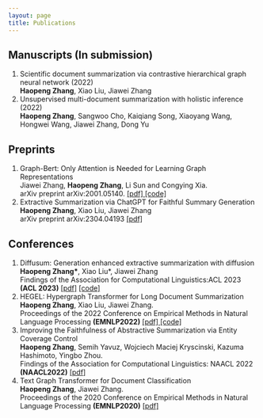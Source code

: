 ```yaml
---
layout: page
title: Publications
---
```


## Manuscripts (In submission)
<ol>
<li> Scientific document summarization via contrastive
hierarchical graph neural network (2022)
<br><b>Haopeng Zhang</b>, Xiao Liu, Jiawei Zhang </li>
<li> Unsupervised multi-document
summarization with holistic inference (2022)
<br><b>Haopeng Zhang</b>, Sangwoo Cho, Kaiqiang Song, Xiaoyang Wang, Hongwei Wang, Jiawei Zhang, Dong Yu </li>
</ol>

## Preprints
<ol>
<li> Graph-Bert: Only Attention is Needed for Learning Graph Representations
<br>Jiawei Zhang, <b>Haopeng Zhang</b>, Li Sun and Congying Xia. 
<br>arXiv preprint arXiv:2001.05140.
<a href = "https://arxiv.org/abs/2001.05140" target="_blank"> [pdf] </a><a href = "https://github.com/jwzhanggy/Graph-Bert"> [code] </a>
</li>
<li> Extractive Summarization via ChatGPT for Faithful Summary Generation
<br><b>Haopeng Zhang</b>, Xiao Liu, Jiawei Zhang
<br>arXiv preprint arXiv:2304.04193
<a href = "https://arxiv.org/abs/2304.04193" target="_blank"> [pdf] </a>
</li>
</ol>


## Conferences
<ol>

<li> Diffusum: Generation enhanced extractive summarization with diffusion
<br><b>Haopeng Zhang*</b>, Xiao Liu*, Jiawei Zhang
<br>Findings of the Association for Computational Linguistics:ACL 2023 <b>(ACL 2023)</b>
<a href = "https://arxiv.org/abs/2305.01735"> [pdf]</a> <a href = "https://github.com/hpzhang94/DiffuSum"> [code] </a>
</li>
<li> HEGEL: Hypergraph Transformer for Long Document Summarization
<br><b>Haopeng Zhang</b>, Xiao Liu, Jiawei Zhang. 
<br>Proceedings of the 2022 Conference on Empirical Methods in Natural Language Processing <b>(EMNLP2022)</b>
<a href = "https://arxiv.org/abs/2210.04126"> [pdf] </a> <a href = "https://github.com/hpzhang94/hegel_sum"> [code] </a>
</li>
<li> Improving the Faithfulness of Abstractive Summarization via Entity Coverage Control
<br><b>Haopeng Zhang</b>, Semih Yavuz, Wojciech Maciej Kryscinski, Kazuma Hashimoto, Yingbo Zhou. 
<br>Findings of the Association for Computational Linguistics: NAACL 2022 <b>(NAACL2022)</b> <a href = "https://aclanthology.org/2022.findings-naacl.40/"> [pdf] </a>

</li>
<li> Text Graph Transformer for Document Classification
<br><b>Haopeng Zhang</b>, Jiawei Zhang. 
<br>Proceedings of the 2020 Conference on Empirical Methods in Natural Language Processing <b>(EMNLP2020)</b> <a href = "https://aclanthology.org/2020.emnlp-main.668/"> [pdf] </a>
  </li>
</ol>




